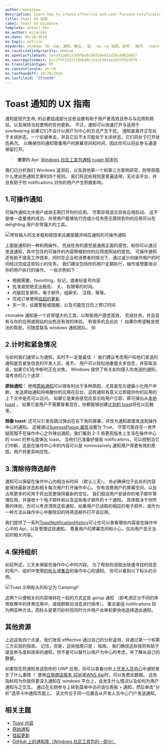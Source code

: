```yaml
---
author: manoskow
Description: Learn how to create effective and user-focused notifications that make your users prductive and happy.
title: Toast UX 指南
label: Toast UX Guidance
template: detail.hbs
ms.author: mijacobs
ms.date: 05/18/2018
ms.topic: article
keywords: windows 10，uwp，通知，集合、 组、 ux，ux 指南，指导、 操作、 toast，操作中心、 noninterruptive、 有效通知、 非侵入式通知，操作，管理，组织
ms.localizationpriority: medium
ms.openlocfilehash: 5ee3431681f3d9fba5c50759e822d78c09826957
ms.sourcegitcommit: 6cc275f2151f78db40c11ace381ee2d35f0155f9
ms.translationtype: MT
ms.contentlocale: zh-CN
ms.lasthandoff: 10/26/2018
ms.locfileid: "5556080"
---
```

# <a name="toast-notification-ux-guidance"></a>Toast 通知的 UX 指南
通知是现代生命; 的必要组成部分这些设置有助于用户更高效且参与与应用和网站，以及保持当前使用的任何更新。 不过，通知可以快速打开与适用于 overbearing 如果它们不设计以用户为中心的方式产生干扰。 通知是离开正在处于关闭状态，一个右键单击，并且它后不太可能处于关闭状态，它们将处于打开状态再次。  以确保你的通知尊重用户的屏幕空间和时间，因此你可以将此参与通道保留打开。

> **重要的 Api**: [Windows 社区工具包通知 nuget 程序包](https://www.nuget.org/packages/Microsoft.Toolkit.Uwp.Notifications/)

我们已分析我们 Windows 遥测后，以及其他第一个和第三方案例研究，附带周围什么使出色通知文章的四个规则。  我们将这些规则是普遍适用，无论该平台，并且有助于你 notificaitons 对你的用户产生积极影响。

## <a name="1-actionable-notifications"></a>1.可操作通知
可操作通知允许用户成效无需打开你的应用。  尽管非常适合具有应用启动、 这不是唯一度量值的成功，并使用户能够执行完成小任务而无需转到你的应用可以在 delighting 用户非常强大的工具。

![带有输入的文本框和按钮来设置提醒并响应通知的可操作通知](images/actionable-notification-example01.png)

上面是通知的一种利用操作。 完成任务的感觉是通用正面的感觉，和你可以通过发送通知，其中包含的可操作的内容移植到你的应用或网站的感觉。 可操作通知还有助于提高工作效率，同时在企业和消费者的情况下，通过减少向操作用户的时间经过完成这些较小的任务。 我们建议包括你的用户定期执行，操作或想要培训你的用户执行的操作。  一些示例如下：
* 根据需要，favoriting，标记，或者标星号内容
* 批准或拒绝支出报告、 关、 权限等的时间。
* 内联回复邮件，电子邮件，组聊天、 注释，等等。
* 完成订单使用[挂起的更新](toast-pending-update.md)
* 另一次，设置警报或提醒，以及可能在日历上预订时间

ctionable 通知是一个非常强大的工具，以帮助用户感觉高效、 完成任务，并且具有与你的应用或网站的出色且有效的体验。  有很多机会此处 ！ 如果你希望触发想法的帮助，可随意联系 windows 通知团队。  你 

## <a name="2-timing-and-urgency"></a>2.计时和紧急情况
与如何我们通常认为通知，实时不一定是最佳 ！ 我们建议考虑用户和他们发送的通知是否紧急信息的开发人员，或不。 用户可以轻松地重载太多信息，并获取沮丧，如果它们在中断时正在对焦。 Windows 提供了有关如何侵入你发送的通知，请考虑的几个选项：

**原始通知：** 使用[原始通知](raw-notification-overview.md)可以很有利出于多种原因，尤其是在左键最小化用户中断。  发送原始通知将唤醒你的应用在后台，这样通知有意义立即提供你的应用的上下文中是否可以访问。 如果它是某些感觉应显示给用户立即，即可弹出从[本地 toast](send-local-toast.md) 。  如果它是用户不需要查看现在，你都能够创建[计划的 toast](https://blogs.msdn.microsoft.com/tiles_and_toasts/2016/09/30/quickstart-sending-an-alarm-in-windows-10/)将在以后触发。

**映像 toast:** 还可以引发将跳过弹出在右下角的屏幕，并改为通知直接发送到操作中心的通知。 这被通过[SupressPopup 属性](https://docs.microsoft.com/en-us/uwp/api/windows.ui.notifications.toastnotification.suppresspopup)设置为 True。 尽管可能存在一些怀疑周围不在操作中心之外弹出通知，我们看到 2-3 倍更高版本上生活在操作中心的 toast 的参与度弹出 toast。  当他们已准备好接收 notificaitons，可以控制当它们中断，这是在操作中心中的内容可以是 noninvasively 通知用户得更有效的原因，用户将更具响应性。

## <a name="3-clear-out-the-clutter"></a>3.清除待筛选邮件
通知可以保留在操作中心内相当长时间 （默认三天）。  务必确保位于此处的内容是保持最新状态和相关每次用户打开操作中心。 你有浪费用户的屏幕空间，以及占用更多的可用于将出现更保持最新的空位。  我们假设用户安装你的电子邮件管理应用，并接收十个电子邮件和以及这些电子邮件的十个通知。  具体取决于你所需的体验，你可以考虑清除这些通知，如果用户已读取的相应的电子邮件，或作为一种方法从操作中心中删除旧的待筛选邮件打开该应用。

我们提供了一系列[ToastNotificationHistory](https://docs.microsoft.com/en-us/uwp/api/windows.ui.notifications.toastnotificationhistory)可让你可以查看哪些内容是在操作中心中的 Api，以及管理这些通知。 尊重用户的屏幕空间和小心，仅向用户显示当前的相关内容。

## <a name="4-keeping-organized"></a>4.保持组织
如前所述，三天未保留在操作中心中的内容。  为了帮助你选取出快速寻找的信息的用户，组织中使用[的标头](https://docs.microsoft.com/en-us/windows/uwp/design/shell/tiles-and-notifications/toast-headers)或[集合](https://docs.microsoft.com/en-us/uwp/api/windows.ui.notifications.toastcollection)的操作中心的通知。 你可以看到以下标头的示例。

![Toast 示例标头的标记为 Camping!!](images/toast-headers-action-center.png)

这两个以便相关的内容保持在一起的方式这些 gorup 通知 （即考虑区分不同的体育联赛中的体育应用中，或按群聊对消息进行排序）。 集合是组 notificaitons 较为明显种方法，而标头是更巧妙的但同时允许用户会审和更快地选择退出通知。 

## <a name="other-resources"></a>其他资源
上述这些四个点是，我们发现 efffective 通过自己的分析遥测，并通过第一个和第三方实验的指南。 记住，但是，这些指南只是： 指南。  我们确信这些规则有助于提高参与度和效率的通知，但不是可以替代以用户为中心的考虑，并了解从自己的数据。  

如果现在将通知发送到你的 UWP 应用，你可以查看分析上[开发人员中心](https://developer.microsoft.com/en-us/windows)中通知发生了什么事情 ！ 使用[应用商店服务 SDK](https://marketplace.visualstudio.com/items?itemName=AdMediator.MicrosoftStoreServicesSDK)或[WNS Api](https://docs.microsoft.com/en-us/windows/uwp/design/shell/tiles-and-notifications/windows-push-notification-services--wns--overview)时，可以免费此数据。 这些指标将为你提供更深入通知在 windows 平台上，会发生什么情况以及如何为用户通知与之交互。 通过在左侧参与上转到菜单中访问该仪表板 > 通知，然后单击"分析"选项卡中通知页面上。  该文件位于同一位置会从开发人员中心门户发送通知。

## <a name="related-topics"></a>相关主题

* [Toast 内容](adaptive-interactive-toasts.md)
* [原始通知](raw-notification-overview.md)
* [挂起更新](toast-pending-update.md)
* [GitHub 上的通知库（Windows 社区工具包的一部分）](https://github.com/Microsoft/UWPCommunityToolkit/tree/master/Microsoft.Toolkit.Uwp.Notifications)